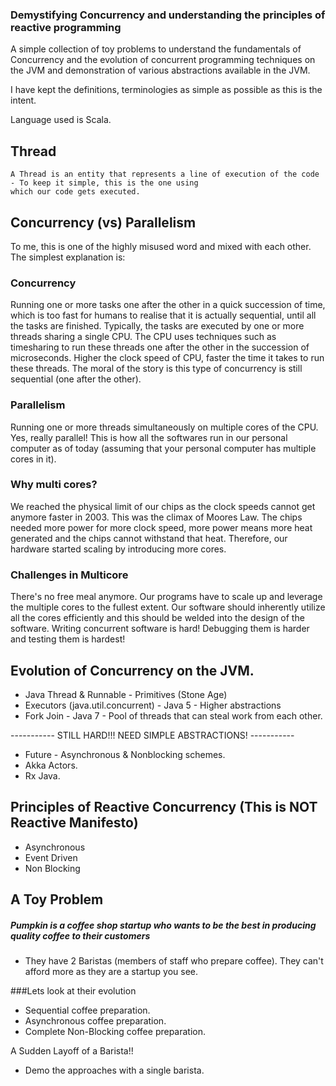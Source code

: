 ### Demystifying Concurrency and understanding the principles of reactive programming

A simple collection of toy problems to understand the fundamentals of Concurrency and the evolution of concurrent programming
techniques on the JVM and demonstration of various abstractions available in the JVM.

I have kept the definitions, terminologies as simple as possible as this is the intent.

Language used is Scala.

## Thread
    A Thread is an entity that represents a line of execution of the code - To keep it simple, this is the one using 
    which our code gets executed.

## Concurrency (vs) Parallelism

To me, this is one of the highly misused word and mixed with each other. The simplest explanation is:

### Concurrency 

Running one or more tasks one after the other in a quick succession of time, which is too fast for humans to 
realise that it is actually sequential, until all the tasks are finished. Typically, the tasks are executed by one 
or more threads sharing a single CPU.
The CPU uses techniques such as timesharing to run these threads one after the other in the succession of 
microseconds.
Higher the clock speed of CPU, faster the time it takes to run these threads. 
The moral of the story is this type of concurrency is still sequential (one after the other).

### Parallelism 

Running one or more threads simultaneously on multiple cores of the CPU. Yes, really parallel! 
This is how all the softwares run in our personal computer as of today (assuming that your personal computer 
has multiple cores in it).

### Why multi cores? 
We reached the physical limit of our chips as the clock speeds cannot get anymore faster in 2003. 
This was the climax of Moores Law.
The chips needed more power for more clock speed, more power means more heat generated and the chips cannot 
withstand that heat.
Therefore, our hardware started scaling by introducing more cores.
    
### Challenges in Multicore 
There's no free meal anymore. Our programs have to scale up and leverage the multiple cores to the fullest extent. 
Our software should inherently utilize all the cores efficiently and this should be welded into the design of the 
software.
Writing concurrent software is hard! Debugging them is harder and testing them is hardest!
    
## Evolution of Concurrency on the JVM.

* Java Thread & Runnable - Primitives (Stone Age)
* Executors (java.util.concurrent) - Java 5 - Higher abstractions
* Fork Join - Java 7 - Pool of threads that can steal work from each other.

----------- STILL HARD!!! NEED SIMPLE ABSTRACTIONS! -----------
* Future - Asynchronous & Nonblocking schemes.
* Akka Actors.
* Rx Java.


## Principles of Reactive Concurrency (This is NOT Reactive Manifesto) ##

* Asynchronous
* Event Driven
* Non Blocking

## A Toy Problem 

##### Pumpkin is a coffee shop startup who wants to be the best in producing quality coffee to their customers

* They have 2 Baristas (members of staff who prepare coffee). They can't afford more as they are a startup you see.

###Lets look at their evolution

* Sequential coffee preparation.
* Asynchronous coffee preparation.
* Complete Non-Blocking coffee preparation.

A Sudden Layoff of a Barista!!

* Demo the approaches with a single barista.













